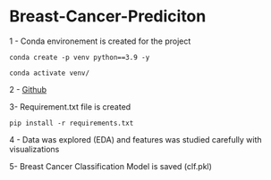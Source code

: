 # Breast-Cancer-Prediciton 

1 - Conda environement is created for the project 

```
conda create -p venv python==3.9 -y

conda activate venv/
```

2 - [Github](https://github.com/MosabAhmed/Breast-Cancer-Prediciton)

3- Requirement.txt file is created 

```
pip install -r requirements.txt
```

4 - Data was explored (EDA) and features was studied carefully with visualizations 

5- Breast Cancer Classification Model is saved (clf.pkl)
